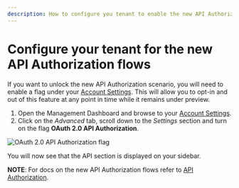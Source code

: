 ```yaml
---
description: How to configure you tenant to enable the new API Authorization Flows
---
```


# Configure your tenant for the new API Authorization flows

If you want to unlock the new API Authorization scenario, you will need to enable a flag under your [Account Settings](${manage_url}/#/account/advanced). This will allow you to opt-in and out of this feature at any point in time while it remains under preview.

1. Open the Management Dashboard and browse to your [Account Settings](${manage_url}/#/account/advanced).
1. Click on the _Advanced_ tab, scroll down to the _Settings_ section and turn on the flag __OAuth 2.0 API Authorization__.

  ![OAuth 2.0 API Authorization flag](/media/articles/api-auth/account-settings.png)

You will now see that the API section is displayed on your sidebar.

**NOTE**: For docs on the new API Authorization flows refer to [API Authorization](/api-auth).
